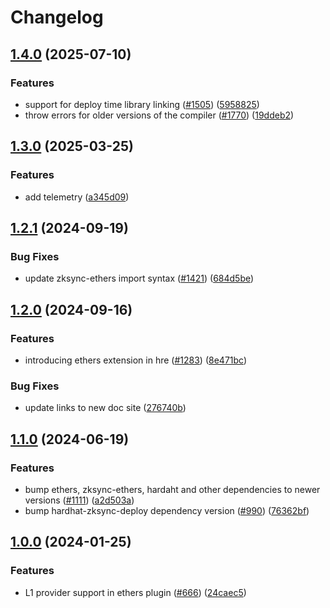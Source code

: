 # Changelog

## [1.4.0](https://github.com/matter-labs/hardhat-zksync/compare/@matterlabs/hardhat-zksync-ethers-v1.3.0...@matterlabs/hardhat-zksync-ethers-v1.4.0) (2025-07-10)


### Features

* support for deploy time library linking ([#1505](https://github.com/matter-labs/hardhat-zksync/issues/1505)) ([5958825](https://github.com/matter-labs/hardhat-zksync/commit/59588255976ba81dfdd245bff6b64d58bd2aa13d))
* throw errors for older versions of the compiler ([#1770](https://github.com/matter-labs/hardhat-zksync/issues/1770)) ([19ddeb2](https://github.com/matter-labs/hardhat-zksync/commit/19ddeb26796da51adf4b0f1d895ef754424b6bf9))

## [1.3.0](https://github.com/matter-labs/hardhat-zksync/compare/@matterlabs/hardhat-zksync-ethers-v1.2.1...@matterlabs/hardhat-zksync-ethers-v1.3.0) (2025-03-25)


### Features

* add telemetry ([a345d09](https://github.com/matter-labs/hardhat-zksync/commit/a345d09e2150ac5b2b96b9e77edbe18dc0f3e7f4))

## [1.2.1](https://github.com/matter-labs/hardhat-zksync/compare/@matterlabs/hardhat-zksync-ethers-v1.2.0...@matterlabs/hardhat-zksync-ethers-v1.2.1) (2024-09-19)


### Bug Fixes

* update zksync-ethers import syntax ([#1421](https://github.com/matter-labs/hardhat-zksync/issues/1421)) ([684d5be](https://github.com/matter-labs/hardhat-zksync/commit/684d5becaae410c007164890b2ebe240ea293152))

## [1.2.0](https://github.com/matter-labs/hardhat-zksync/compare/@matterlabs/hardhat-zksync-ethers-v1.1.0...@matterlabs/hardhat-zksync-ethers-v1.2.0) (2024-09-16)


### Features

* introducing ethers extension in hre ([#1283](https://github.com/matter-labs/hardhat-zksync/issues/1283)) ([8e471bc](https://github.com/matter-labs/hardhat-zksync/commit/8e471bcbbbf1ee712fe79cd5d5782c11e52e3b75))


### Bug Fixes

* update links to new doc site ([276740b](https://github.com/matter-labs/hardhat-zksync/commit/276740ba5abf8b5775e135b5653824d6456a7e4f))

## [1.1.0](https://github.com/matter-labs/hardhat-zksync/compare/@matterlabs/hardhat-zksync-ethers-v1.0.0...@matterlabs/hardhat-zksync-ethers-v1.1.0) (2024-06-19)


### Features

* bump ethers, zksync-ethers, hardaht and other dependencies to newer versions ([#1111](https://github.com/matter-labs/hardhat-zksync/issues/1111)) ([a2d503a](https://github.com/matter-labs/hardhat-zksync/commit/a2d503abe3f504859651f22998046576eddf6579))
* bump hardhat-zksync-deploy dependency version ([#990](https://github.com/matter-labs/hardhat-zksync/issues/990)) ([76362bf](https://github.com/matter-labs/hardhat-zksync/commit/76362bf435a2af5294a9106370f9c9faaaccdd17))

## [1.0.0](https://github.com/matter-labs/hardhat-zksync/compare/@matterlabs/hardhat-zksync-ethers-v0.0.1-beta.2...@matterlabs/hardhat-zksync-ethers-v1.0.0) (2024-01-25)


### Features

* L1 provider support in ethers plugin ([#666](https://github.com/matter-labs/hardhat-zksync/issues/666)) ([24caec5](https://github.com/matter-labs/hardhat-zksync/commit/24caec58a9c84cee357ec08e9f8c9548ce49c5a2))
